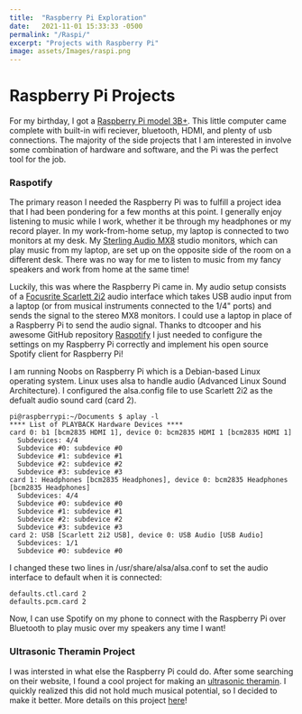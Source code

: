 ```yaml
---
title:  "Raspberry Pi Exploration"
date:   2021-11-01 15:33:33 -0500
permalink: "/Raspi/"
excerpt: "Projects with Raspberry Pi"
image: assets/Images/raspi.png
---
```


# Raspberry Pi Projects
For my birthday, I got a [Raspberry Pi model 3B+](https://www.raspberrypi.com/products/raspberry-pi-3-model-b-plus/). This little computer came complete with built-in wifi reciever, bluetooth, HDMI, and plenty of usb connections. The majority of the side projects that I am interested in involve some combination of hardware and software, and the Pi was the perfect tool for the job. 

### Raspotify
The primary reason I needed the Raspberry Pi was to fulfill a project idea that I had been pondering for a few months at this point. I generally enjoy listening to music while I work, whether it be through my headphones or my record player. In my work-from-home setup, my laptop is connected to two monitors at my desk. My [Sterling Audio MX8](https://sterlingaudio.net/sterling-mx8-studio-monitors/) studio monitors, which can play music from my laptop, are set up on the opposite side of the room on a different desk. There was no way for me to listen to music from my fancy speakers and work from home at the same time! 

Luckily, this was where the Raspberry Pi came in. My audio setup consists of a [Focusrite Scarlett 2i2](https://focusrite.com/en/usb-audio-interface/scarlett/scarlett-2i2) audio interface which takes USB audio input from a laptop (or from musical instruments connected to the 1/4" ports) and sends the signal to the stereo MX8 monitors. I could use a laptop in place of a Raspberry Pi to send the audio signal. Thanks to dtcooper and his awesome GitHub repository [Raspotify](https://github.com/dtcooper/raspotify) I just needed to configure the settings on my Raspberry Pi correctly and implement his open source Spotify client for Raspberry Pi! 

I am running Noobs on Raspberry Pi which is a Debian-based Linux operating system. Linux uses alsa to handle audio (Advanced Linux Sound Architecture). I configured the alsa.config file to use Scarlett 2i2 as the defualt audio sound card (card 2).

```
pi@raspberrypi:~/Documents $ aplay -l
**** List of PLAYBACK Hardware Devices ****
card 0: b1 [bcm2835 HDMI 1], device 0: bcm2835 HDMI 1 [bcm2835 HDMI 1]
  Subdevices: 4/4
  Subdevice #0: subdevice #0
  Subdevice #1: subdevice #1
  Subdevice #2: subdevice #2
  Subdevice #3: subdevice #3
card 1: Headphones [bcm2835 Headphones], device 0: bcm2835 Headphones [bcm2835 Headphones]
  Subdevices: 4/4
  Subdevice #0: subdevice #0
  Subdevice #1: subdevice #1
  Subdevice #2: subdevice #2
  Subdevice #3: subdevice #3
card 2: USB [Scarlett 2i2 USB], device 0: USB Audio [USB Audio]
  Subdevices: 1/1
  Subdevice #0: subdevice #0
  ```
  
I changed these two lines in /usr/share/alsa/alsa.conf to set the audio interface to default when it is connected: 

  ```
defaults.ctl.card 2
defaults.pcm.card 2
```

Now, I can use Spotify on my phone to connect with the Raspberry Pi over Bluetooth to play music over my speakers any time I want!


### Ultrasonic Theramin Project
I was intersted in what else the Raspberry Pi could do. After some searching on their website, I found a cool project for making an [ultrasonic theramin](https://projects.raspberrypi.org/en/projects/ultrasonic-theremin/7). I quickly realized this did not hold much musical potential, so I decided to make it better. More details on this project [here](https://bji219.github.io/UltrasonicSynth/)!
